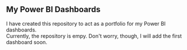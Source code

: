 ## **My Power BI Dashboards**

I have created this repository to act as a portfolio for my Power BI dashboards.  
Currently, the repository is empy. Don't worry, though, I will add the first dashboard soon. 


